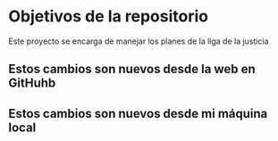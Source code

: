 # Objetivos de la repositorio

Este proyecto se encarga de manejar los planes de la liga de la justicia

## Estos cambios son nuevos desde la web en GitHuhb
## Estos cambios son nuevos desde mi máquina local
